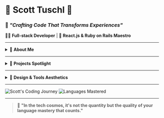 # 🚀 Scott Tuschl 🚀
### 💬 _"Crafting Code That Transforms Experiences"_

👨‍💻 **Full-stack Developer** | 🌟 **React.js & Ruby on Rails Maestro**

---

<details>
<summary>👤 <strong>About Me</strong></summary>

🌠 **"I'm not just coding; I'm an artist painting the digital canvas."**

Deep dives into:
- 🖥️ **Front-end**: HTML, CSS, JavaScript, React.js
- 🛠️ **Back-end**: Ruby on Rails, Python, PostgreSQL
- 🧪 **Testing**: Robust application testing with Jest, RSpec
- 📈 **Data Engineering**: BigQuery, Apache Beam

**Reach Out & Connect:**
- 🌐 [Portfolio](https://www.scott-tuschl.com)
- 👔 [LinkedIn](https://www.linkedin.com/in/scott-tuschl)
- 📧 [Email Me](mailto:scott-tuschl@comcast.net)

</details>

---

<details>
<summary>🎯 <strong>Projects Spotlight</strong></summary>

🔥 **"Every repo is a new adventure, a new lesson learned."**

👀 Check out my treasure trove of projects that span from web design frameworks to full-blown applications.

🔗 [Explore My Projects](https://github.com/scott198989/Project-Repo-Links.git)

</details>

---

<details>
<summary>🔧 <strong>Design & Tools Aesthetics</strong></summary>

🎨 **"Where design meets functionality, magic happens."**

![](https://img.shields.io/badge/React.js-282C34?logo=react&logoColor=61DAFB)
![](https://img.shields.io/badge/Ruby-CC342D?logo=ruby&logoColor=white)
![](https://img.shields.io/badge/Rails-CC0000?logo=ruby-on-rails&logoColor=white)
![](https://img.shields.io/badge/PostgreSQL-336791?logo=postgresql&logoColor=white)
![](https://img.shields.io/badge/JavaScript-F7DF1E?logo=javascript&logoColor=black)
![](https://img.shields.io/badge/Python-3776AB?logo=python&logoColor=white)
![](https://img.shields.io/badge/HTML5-E34F26?logo=html5&logoColor=white)
![](https://img.shields.io/badge/CSS3-1572B6?logo=css3&logoColor=white)
![](https://img.shields.io/badge/Postman-FF6C37?logo=postman&logoColor=white)
![](https://img.shields.io/badge/RSpec-CC342D?logo=ruby&logoColor=white)
![](https://img.shields.io/badge/Jest-C21325?logo=jest&logoColor=white)
![](https://img.shields.io/badge/BigQuery-4184EF?logo=google-cloud&logoColor=white)
![](https://img.shields.io/badge/Apache_Beam-EC4D34?logo=apache&logoColor=white)
</details>

---

![Scott's Coding Journey](https://github-readme-stats.vercel.app/api?username=scott198989&show_icons=true&theme=slateorange)
![Languages Mastered](https://github-readme-stats.vercel.app/api/top-langs/?username=scott198989&layout=compact&theme=slateorange)

---

> 🌌 **"In the tech cosmos, it's not the quantity but the quality of your language mastery that counts."**

